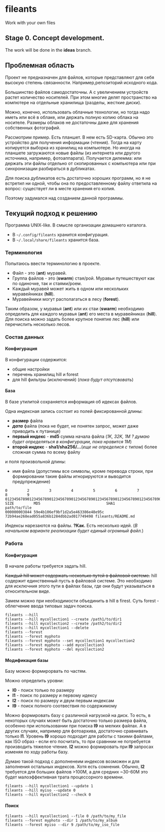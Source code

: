 # fileants
Work with your own files

## Stage 0. Concept development.

The work will be done in the **ideas** branch.

## Проблемная область

Проект не предназначен для файлов, которые представляют для себя высокую степень связанности.
Например,репозиторий исходного кода.

Большинство файлов самодостаточны.
А с увеличением устройств растет количество носителей. При этом многие делят пространство на компютере на отдельные хранилища (разделы, жесткие диски).

Можно, конечно, использовать облачные технологии, но тогда надо иметь или всё в облаке, или держать полную копию облака на носителе.
Размеры облаков не достаточны даже для хранения собственных фотографий.

Рассмотрим пример.
Есть планшет.
В нем есть SD-карта.
Обычно это устройство для получения информации (чтения).
Тогда на карту копируется выборка из хранилищ на компьютере.
Но иногда на планшете загружаются новые файлы (из интернета или другого источника, например, фотоаппарата).
Получается дилемма: или держать эти файлы отдельно от скопированных с компьютера или при синхронизации разбираться в дубликатах.

Для поиска дубликатов есть достаточно хороших программ,
но я не встретил ни одной,
чтобы она по предоставленному файлу ответила на вопрос:
существует ли в месте хранения его копия.

Поэтому задумался над созданием данной программы.

## Текущий подход к решению

Программа UNIX-like.
В смысле организации домашнего каталога.

  * В `~/.config/fileants` хранится конфигурация.
  * В `~/.local/share/fileants` хранится база.

### Терминология

Попытаюсь ввести терминологию в проекте.
  * Файл - это (**ant**) муравей.
  * Группа файлов - это (**swarm**) стая/рой. Муравьи путешествуют как по одиночке, так и стаями/роем.
  * Каждый муравей может жить в одном или нескольких муравейниках (**hill**).
  * Муравейники могут располагаться в лесу (**forest**).

Таким образом, у муравья (**ant**) или их стаи (**swarm**) необходимо определить для каждого муравья (**ant**) его места в муравейниках (**hill**).
Для поиска можно задать более крупное понятие лес (**hill**) или перечислить несколько лесов.

### Состав данных

#### Конфигурация

В конфигурации содержится:
  * общие настройки
  * перечень хранилищ hill и forest
  * для hill фильтры (исключений) (_пока будут отсутсвовать_)

#### База

В базе утилитой сохраняется информация об идексах файлов.

Одна индексная запись состоит из полей фиксированной длины:
  * **размер** файла
  * _**дата**_ файла (пока не будет, не понятен запрос, может даже приводить к путанице)
  * **первый индекс** - **md5** сумма начала файла (_1K, 32K, 1M ? думаю будет определяться в конфигурации, пока нравится 1M_)
  * **второй индекс** - **sha1/sha256/...**(_еще не определися с типом_) более сложная сумма по всему файлу

и поля произвольной длины:
  * имя файла (допустимы все символы, кроме перевода строки, при формировании такие файлы игнорируются и выводится предупреждение)

```
0         2         3         4         5         6         7         8         9
012345678901234567890123456789012345678901234567890123456789012345678901234567890123456789
SIZE         MD5                              SHA1                                     path/to/file
000000003844 59e4b106ef9bf1d2a5e463386e48e95c 72b94ae268ead055a836b1284dbb2ad017749498 fileants/README.md
```

Индексы нарезаются на файлы.
**?Как.**
Есть несколько идей.
(_В начальном варианте реализации будет единый огромный файл._)

### Работа

#### Конфигурация

В начале работы требуется задать hill.

~~Каждый hill может содержать несколько путей в файловой системе.~~
hill содержит единственный пусть в файловой системе.
Это необходимо для исключния этого пути в файлах базы, где они будут указываться в относительном виде.

Замем можно при необходимости объединить в hill в firest.
Суть forest - облегчение ввода типовых задач поиска.

```
fileants --hill
fileants --hill mycollection1 --create /path1/to/dir1
fileants --hill mycollection2 --create /path2/to/dir2
fileants --hill mycollection1 --delete
fileants --forest
fileants --forest myphoto
fileants --forest myphoto --set mycollection1 mycollection2
fileants --forest myphoto --add mycollection3
fileants --forest myphoto --del mycollection2
```

#### Модификация базы

Базу можно формирорвать по частям.

Можно определить уровни:
  * **l0** - поиск только по размеру
  * **l1** - поиск по размеру и первому идексу
  * **l2** - поиск по размеру и двум первым индексам
  * **l9** - поиск полного соотвествия по содержимому

Можно формировать базу с различной нагрузкой на диск.
То есть, в некоторых случаях может быть достаточно только размера файла, особенно при использовании при поиска **l9** на мелких файлах.
А в других случаях, например для фотоархива, достаточно сравнивать только **l1**.
Уровень **l9** хорошо подходит для работы с такими файлами, как ISO образ - если его посчитать, то при сравннии не потребуется производить тяжелое чтение.
**l2** можно формировать при **l9** запросах изменяя по ходу работы базу.

Думаю такой подход с дополненеим индексов возможен и для заполнения остальных индексов.
Хотя есть сомнения.
Обычно, **l2** требуется для больших файлов >100M, а для средних ~30-60M это будет малоэффективная трата процессорного времени.

```
fileants --hill mycollection1 --update 1
fileants --hill myiso --update 0
fileants --hill mycollection2 --check 0
```

#### Поиск

```
fileants --hill mycollection1 --file 0 /path/to/my_file
fileants --forest myphoto --dir 1 /path/to/my_album
fileants --forest myiso --dir 9 /path/to/my_iso_file
```
